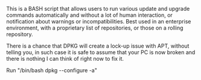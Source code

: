 This is a BASH script that allows users to run various update and upgrade commands automatically and 
without a lot of human interaction, or notification about warnings or incompatibilities. 
Best used in an enterprise environment, with a proprietary list of repositories, or those on a rolling repository.

There is a chance that DPKG will create a lock-up issue with APT, without telling you, in such case it is safe to assume that your PC is now broken and there is nothing I can think of right now to fix it. 

Run "/bin/bash dpkg --configure -a"
